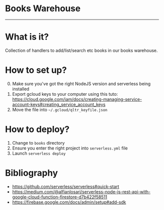 # Books Warehouse

---

# What is it?

Collection of handlers to add/list/search etc books in our books warehouse.

# How to set up?

0. Make sure you've got the right NodeJS version and serverless being installed
1. Export gcloud keys to your computer using this tuto: https://cloud.google.com/iam/docs/creating-managing-service-account-keys#creating_service_account_keys
1. Move the file into `~/.gcloud/qltr_keyfile.json`

# How to deploy?

1. Change to `books` directory
2. Ensure you enter the right project into `serverless.yml` file
3. Launch `serverless deploy`

# Bibliography

- https://github.com/serverless/serverless#quick-start
- https://medium.com/@alfianlosari/serverless-node-js-rest-api-with-google-cloud-function-firestore-d7b422f58511
- https://firebase.google.com/docs/admin/setup#add-sdk
